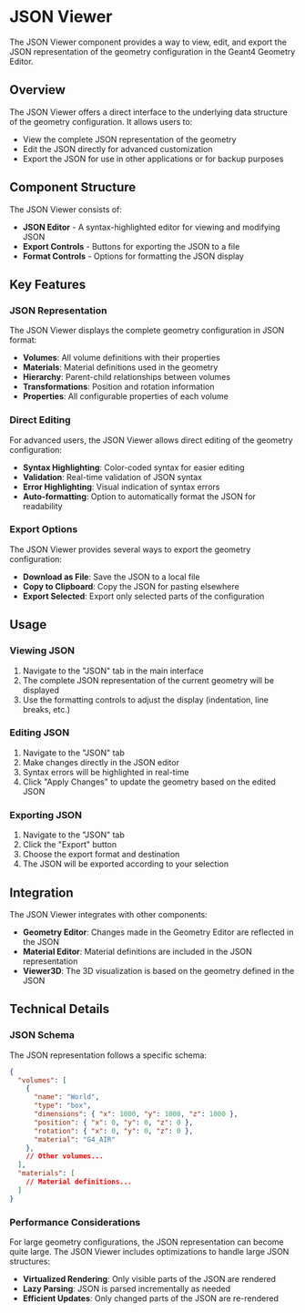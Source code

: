 # JSON Viewer

The JSON Viewer component provides a way to view, edit, and export the JSON representation of the geometry configuration in the Geant4 Geometry Editor.

## Overview

The JSON Viewer offers a direct interface to the underlying data structure of the geometry configuration. It allows users to:
- View the complete JSON representation of the geometry
- Edit the JSON directly for advanced customization
- Export the JSON for use in other applications or for backup purposes

## Component Structure

The JSON Viewer consists of:
- **JSON Editor** - A syntax-highlighted editor for viewing and modifying JSON
- **Export Controls** - Buttons for exporting the JSON to a file
- **Format Controls** - Options for formatting the JSON display

## Key Features

### JSON Representation

The JSON Viewer displays the complete geometry configuration in JSON format:

- **Volumes**: All volume definitions with their properties
- **Materials**: Material definitions used in the geometry
- **Hierarchy**: Parent-child relationships between volumes
- **Transformations**: Position and rotation information
- **Properties**: All configurable properties of each volume

### Direct Editing

For advanced users, the JSON Viewer allows direct editing of the geometry configuration:

- **Syntax Highlighting**: Color-coded syntax for easier editing
- **Validation**: Real-time validation of JSON syntax
- **Error Highlighting**: Visual indication of syntax errors
- **Auto-formatting**: Option to automatically format the JSON for readability

### Export Options

The JSON Viewer provides several ways to export the geometry configuration:

- **Download as File**: Save the JSON to a local file
- **Copy to Clipboard**: Copy the JSON for pasting elsewhere
- **Export Selected**: Export only selected parts of the configuration

## Usage

### Viewing JSON

1. Navigate to the "JSON" tab in the main interface
2. The complete JSON representation of the current geometry will be displayed
3. Use the formatting controls to adjust the display (indentation, line breaks, etc.)

### Editing JSON

1. Navigate to the "JSON" tab
2. Make changes directly in the JSON editor
3. Syntax errors will be highlighted in real-time
4. Click "Apply Changes" to update the geometry based on the edited JSON

### Exporting JSON

1. Navigate to the "JSON" tab
2. Click the "Export" button
3. Choose the export format and destination
4. The JSON will be exported according to your selection

## Integration

The JSON Viewer integrates with other components:

- **Geometry Editor**: Changes made in the Geometry Editor are reflected in the JSON
- **Material Editor**: Material definitions are included in the JSON representation
- **Viewer3D**: The 3D visualization is based on the geometry defined in the JSON

## Technical Details

### JSON Schema

The JSON representation follows a specific schema:

```json
{
  "volumes": [
    {
      "name": "World",
      "type": "box",
      "dimensions": { "x": 1000, "y": 1000, "z": 1000 },
      "position": { "x": 0, "y": 0, "z": 0 },
      "rotation": { "x": 0, "y": 0, "z": 0 },
      "material": "G4_AIR"
    },
    // Other volumes...
  ],
  "materials": [
    // Material definitions...
  ]
}
```

### Performance Considerations

For large geometry configurations, the JSON representation can become quite large. The JSON Viewer includes optimizations to handle large JSON structures:

- **Virtualized Rendering**: Only visible parts of the JSON are rendered
- **Lazy Parsing**: JSON is parsed incrementally as needed
- **Efficient Updates**: Only changed parts of the JSON are re-rendered
